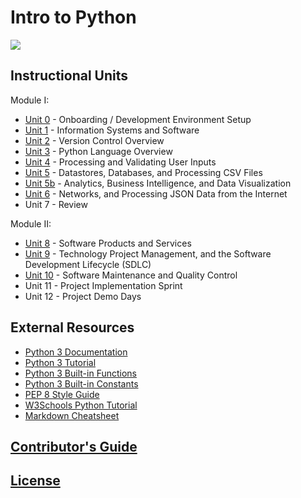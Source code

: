 # Intro to Python

![](https://www.perforce.com/sites/default/files/image/2018-08/image-blog-enterprises-investing-python%20(2).jpg)

## Instructional Units

Module I:

  + [Unit 0](/units/unit-0.md) - Onboarding / Development Environment Setup
  + [Unit 1](/units/unit-1.md) - Information Systems and Software
  + [Unit 2](/units/unit-2.md) - Version Control Overview
  + [Unit 3](/units/unit-3.md) - Python Language Overview
  + [Unit 4](/units/unit-4.md) - Processing and Validating User Inputs
  + [Unit 5](/units/unit-5.md) - Datastores, Databases, and Processing CSV Files
  + [Unit 5b](/units/unit-5b.md) - Analytics, Business Intelligence, and Data Visualization
  + [Unit 6](/units/unit-6.md) - Networks, and Processing JSON Data from the Internet
  + Unit 7 - Review

Module II:

  + [Unit 8](/units/unit-8.md) - Software Products and Services
  + [Unit 9](/units/unit-9.md) - Technology Project Management, and the Software Development Lifecycle (SDLC)
  + [Unit 10](/units/unit-10.md) - Software Maintenance and Quality Control
  + Unit 11 - Project Implementation Sprint
  + Unit 12 - Project Demo Days

## External Resources

  + [Python 3 Documentation](https://docs.python.org/3/reference/index.html)
  + [Python 3 Tutorial](https://docs.python.org/3/tutorial/index.html)
  + [Python 3 Built-in Functions](https://docs.python.org/3/library/functions.html)
  + [Python 3 Built-in Constants](https://docs.python.org/3/library/constants.html)
  + [PEP 8 Style Guide](https://www.python.org/dev/peps/pep-0008/)
  + [W3Schools Python Tutorial](https://www.w3schools.com/python/)
  + [Markdown Cheatsheet](https://guides.github.com/pdfs/markdown-cheatsheet-online.pdf)

## [Contributor's Guide](/CONTRIBUTING.md)

## [License](/LICENSE.md)
